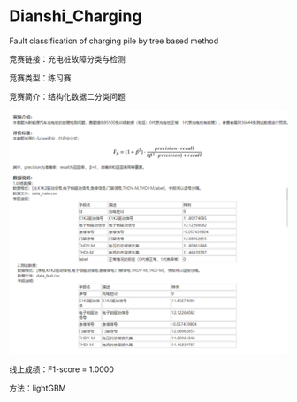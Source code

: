 # Dianshi_Charging
Fault classification of charging pile by tree based method

竞赛链接：充电桩故障分类与检测

竞赛类型：练习赛

竞赛简介：结构化数据二分类问题

<img src="img.png">

线上成绩：F1-score = 1.0000

方法：lightGBM
